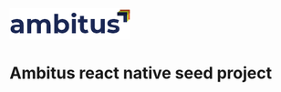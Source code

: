 ![Ambitus](https://raw.githubusercontent.com/ambitus-it/seed-react-native/master/logo_Home.png)

# Ambitus react native seed project
